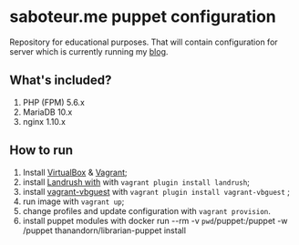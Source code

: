 saboteur.me puppet configuration
===
Repository for educational purposes. That will contain configuration for server which is currently running my [blog](https://saboteur.me).

What's included?
---

1. PHP (FPM) 5.6.x
2. MariaDB 10.x
3. nginx 1.10.x

How to run
---
1. Install [VirtualBox](https://www.virtualbox.org/) & [Vagrant](https://www.vagrantup.com/);
2. install [Landrush with](https://github.com/vagrant-landrush/landrush) with `vagrant plugin install landrush`;
3. install [vagrant-vbguest](https://github.com/dotless-de/vagrant-vbguest) with `vagrant plugin install vagrant-vbguest` ;
4. run image with `vagrant up`;
5. change profiles and update configuration with `vagrant provision`.
6. install puppet modules with docker run --rm -v `pwd`/puppet:/puppet -w /puppet thanandorn/librarian-puppet install